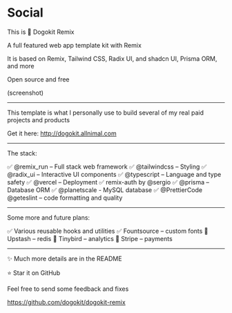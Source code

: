 # Social

This is 🐶 Dogokit Remix

A full featured web app template kit with Remix

It is based on Remix, Tailwind CSS, Radix UI, and shadcn UI, Prisma ORM, and more

Open source and free

(screenshot)

---

This template is what I personally use to build several of my real paid projects and products

Get it here: <http://dogokit.allnimal.com>

---

The stack:

✅ @remix_run – Full stack web framework
✅ @tailwindcss – Styling
✅ @radix_ui – Interactive UI components
✅ @typescript – Language and type safety
✅ @vercel – Deployment
✅ remix-auth by @sergio
✅ @prisma – Database ORM
✅ @planetscale - MySQL database
✅ @PrettierCode @geteslint – code formatting and quality

---

Some more and future plans:

✅ Various reusable hooks and utilities
✅ Fountsource – custom fonts
🚧 Upstash – redis
🚧 Tinybird – analytics
🚧 Stripe – payments

---

✨ Much more details are in the README

⭐ Star it on GitHub

Feel free to send some feedback and fixes

<https://github.com/dogokit/dogokit-remix>
